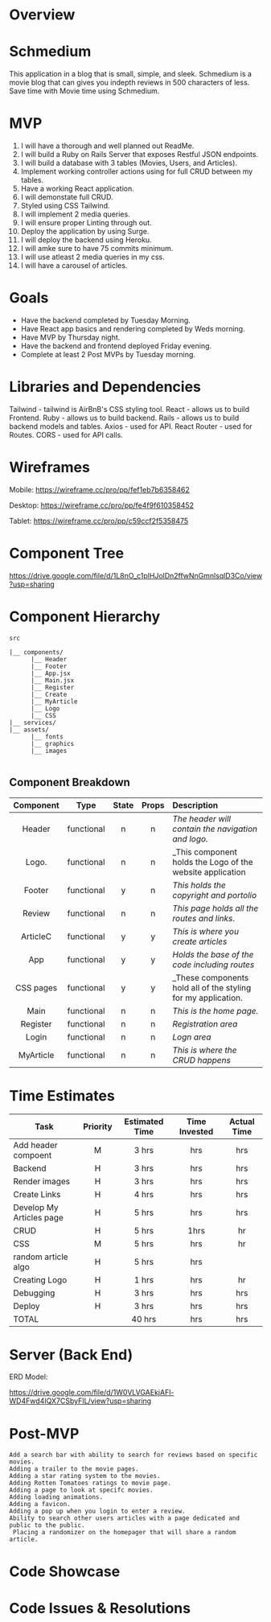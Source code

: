 

# Overview
# Schmedium
This application in a blog that is small, simple, and sleek. Schmedium is a movie blog that can gives you indepth reviews in 500 characters of less. Save time with Movie time using Schmedium.


# MVP
1. I will have a thorough and well planned out ReadMe.
2. I will build a Ruby on Rails Server that exposes Restful JSON endpoints.
3. I will build a database with 3 tables (Movies, Users, and Articles).
4. Implement working controller actions using for full CRUD between my tables.
5. Have a working React application.
6. I will demonstate full CRUD.
7. Styled using CSS Tailwind.
8. I will implement 2 media queries. 
9. I will ensure proper Linting through out.
10. Deploy the application by using Surge.
11. I will deploy the backend using Heroku.
12. I will amke sure to have 75 commits minimum.
13. I will use atleast 2 media queries in my css.
14. I will have a carousel of articles.





# Goals
-  Have the backend completed by Tuesday Morning.
-  Have React app basics and rendering completed by Weds morning. 
-  Have MVP by Thursday night.
-  Have the backend and frontend deployed Friday evening. 
-  Complete at least 2 Post MVPs by Tuesday morning.



# Libraries and Dependencies
Tailwind - tailwind is AirBnB's CSS styling tool.
React - allows us to build Frontend.
Ruby -  allows us to build backend.
Rails - allows us to build backend models and tables.
Axios - used for API.
React Router - used for Routes.
CORS - used for API calls.




# Wireframes

Mobile:  https://wireframe.cc/pro/pp/fef1eb7b6358462

Desktop: https://wireframe.cc/pro/pp/fe4f9f610358452

Tablet:  https://wireframe.cc/pro/pp/c59ccf2f5358475


# Component Tree

https://drive.google.com/file/d/1L8nO_c1plHJolDn2ffwNnGmnlsqlD3Co/view?usp=sharing

# Component Hierarchy
```
src
      
|__ components/
      |__ Header
      |__ Footer
      |__ App.jsx
      |__ Main.jsx
      |__ Register
      |__ Create
      |__ MyArticle
      |__ Logo
      |__ CSS
|__ services/
|__ assets/
      |__ fonts
      |__ graphics
      |__ images
       
   ```  

## Component Breakdown






|  Component   |    Type    | State | Props | Description                                                      |
| :----------: | :--------: | :---: | :---: | :--------------------------------------------------------------- |
|    Header    | functional |   n   |   n   | _The header will contain the navigation and logo._               |
|  Logo.       | functional |   n   |   n   | _This component holds the Logo of the website application        |
|   Footer     | functional |   y   |   n   | _This holds the copyright and portolio_                              |
|    Review      | functional |   n   |   n   | _This page holds all the routes and links_.                      |
|    ArticleC    | functional |   y   |   y   | _This is where you create articles_      |
|    App   | functional |   y   |   y   | _Holds the base of the code including routes_  |
|    CSS pages | functional |   y   |   y   | _These components hold all of the styling for my application.    |
|    Main    | functional |   n   |   n   | _This is the home page._               |
|    Register    | functional |   n   |   n   | _Registration area_               |
|    Login    | functional |   n   |   n   | _Logn area_               |
|    MyArticle    | functional |   n   |   n   | _This is where the CRUD happens_               |



# Time Estimates


| Task                | Priority | Estimated Time | Time Invested | Actual Time |
| ------------------- | :------: | :------------: | :-----------: | :---------: |
| Add header compoent |    M     |     3 hrs      |      hrs     |      hrs      |
| Backend           |    H     |     3 hrs      |      hrs     |      hrs      |
| Render images       |    H     |     3 hrs      |      hrs     |      hrs      |
| Create Links        |    H     |     4 hrs      |      hrs     |       hrs     |
| Develop My Articles page   |    H     |     5 hrs      |     hrs     |      hrs     |
| CRUD    |    H     |     5 hrs      |      1hrs     |       hr      |
| CSS                 |    M     |     5 hrs      |      hrs     |     hr       |
| random article algo           |    H     |     5 hrs      |      hrs     |             |
| Creating Logo       |    H     |     1 hrs      |      hrs     |     hr      |
|     Debugging       |    H     |     3 hrs      |      hrs     |     hrs      |
|     Deploy       |    H     |     3 hrs      |      hrs     |     hrs      |
| TOTAL               |          |     40 hrs     |     hrs     |      hrs    |



# Server (Back End)
ERD Model:

https://drive.google.com/file/d/1W0VLVGAEkjAFl-WD4Fwd4IQX7CSbyFIL/view?usp=sharing


# Post-MVP
```
Add a search bar with ability to search for reviews based on specific movies.
Adding a trailer to the movie pages.
Adding a star rating system to the movies.
Adding Rotten Tomatoes ratings to movie page.
Adding a page to look at specifc movies.
Adding loading animations.
Adding a favicon.
Adding a pop up when you login to enter a review.
Ability to search other users articles with a page dedicated and public to the public. 
 Placing a randomizer on the homepager that will share a random article.
```
# Code Showcase


# Code Issues & Resolutions
